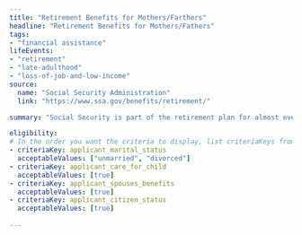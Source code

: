 ```yaml
---
title: "Retirement Benefits for Mothers/Farthers"
headline: "Retirement Benefits for Mothers/Fathers"
tags: 
- "financial assistance"
lifeEvents: 
- "retirement"
- "late-adulthood"
- "loss-of-job-and-low-income"
source:
  name: "Social Security Administration"
  link: "https://www.ssa.gov/benefits/retirement/"

summary: "Social Security is part of the retirement plan for almost every American worker. It provides replacement income for qualified retirees and their families."

eligibility:
# In the order you want the criteria to display, list criteriaKeys from the csv here, each followed by a comma-separated list of which values indicate eligibility for that criteria. Wrap individual values in quotes if they have inner commas.
- criteriaKey: applicant_marital_status
  acceptableValues: ["unmarried", "divorced"]
- criteriaKey: applicant_care_for_child
  acceptableValues: [true]
- criteriaKey: applicant_spouses_benefits
  acceptableValues: [true]
- criteriaKey: applicant_citizen_status
  acceptableValues: [true] 
  
---
```

